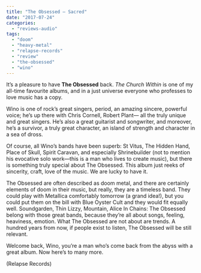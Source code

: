 ```yaml
---
title: "The Obsessed – Sacred"
date: "2017-07-24"
categories: 
  - "reviews-audio"
tags: 
  - "doom"
  - "heavy-metal"
  - "relapse-records"
  - "review"
  - "the-obsessed"
  - "wino"
---
```


It’s a pleasure to have **The Obsessed** back. _The Church Within_ is one of my all-time favourite albums, and in a just universe everyone who professes to love music has a copy.

Wino is one of rock’s great singers, period, an amazing sincere, powerful voice; he’s up there with Chris Cornell, Robert Plant— all the truly unique and great singers. He’s also a great guitarist and songwriter, and moreover, he’s a survivor, a truly great character, an island of strength and character in a sea of dross.

Of course, all Wino’s bands have been superb: St Vitus, The Hidden Hand, Place of Skull, Spirit Caravan, and especially Shrinebuilder (not to mention his evocative solo work—this is a man who lives to create music), but there is something truly special about The Obsessed. This album just reeks of sincerity, craft, love of the music. We are lucky to have it.

The Obsessed are often described as doom metal, and there are certainly elements of doom in their music, but really, they are a timeless band. They could play with Metallica comfortably tomorrow (a grand idea!), but you could put them on the bill with Blue Oyster Cult and they would fit equally well. Soundgarden, Thin Lizzy, Mountain, Alice In Chains: The Obsessed belong with those great bands, because they’re all about songs, feeling, heaviness, emotion. What The Obsessed are not about are trends. A hundred years from now, if people exist to listen, The Obsessed will be still relevant.

Welcome back, Wino, you’re a man who’s come back from the abyss with a great album. Now here’s to many more.

(Relapse Records)
